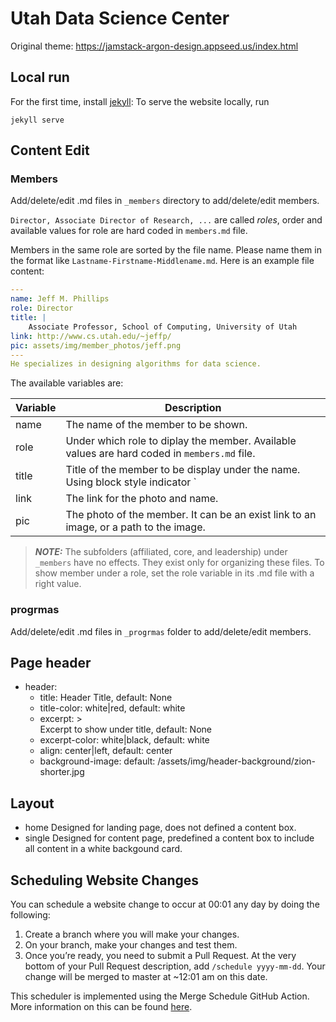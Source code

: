 # Utah Data Science Center

Original theme: https://jamstack-argon-design.appseed.us/index.html

## Local run
For the first time, install [jekyll](https://jekyllrb.com/docs/installation/):
To serve the website locally, run
```shell
jekyll serve
```

## Content Edit

### Members
Add/delete/edit .md files in `_members` directory to add/delete/edit members. 

`Director, Associate Director of Research, ...` are called *roles*, order and available values for role are hard coded in `members.md` file.

Members in the same role are sorted by the file name. Please name them in the format like `Lastname-Firstname-Middlename.md`. Here is an example file content:

```YAML
---
name: Jeff M. Phillips
role: Director
title: |
    Associate Professor, School of Computing, University of Utah
link: http://www.cs.utah.edu/~jeffp/
pic: assets/img/member_photos/jeff.png
---
He specializes in designing algorithms for data science.
```

The available variables are:

| Variable | Description |
| -------- | ------------- |
| name     | The name of the member to be shown.    |
| role     | Under which role to diplay the member. Available values are hard coded in `members.md` file.|
| title    | Title of the member to be display under the name. Using block style indicator `|` to keep newlines between multiline. |
| link     | The link for the photo and name. |
| pic      | The photo of the member. It can be an exist link to an image, or a path to the image. |

> **_NOTE:_**  The subfolders (affiliated, core, and leadership) under `_members` have no effects. They exist only for organizing these files. To show member under a role, set the role variable in its .md file with a right value.

### progrmas
Add/delete/edit .md files in `_progrmas` folder to add/delete/edit members.

## Page header
* header:
  * title: Header Title, default: None
  * title-color: white|red, default: white
  * excerpt: >  
        Excerpt to show under title, default: None
  * excerpt-color: white|black, default: white
  * align: center|left, default: center
  * background-image: default: /assets/img/header-background/zion-shorter.jpg

## Layout
* home
  Designed for landing page, does not defined a content box.
* single
  Designed for content page, predefined a content box to include all content in a white backgound card.
  
## Scheduling Website Changes

You can schedule a website change to occur at 00:01 any day by doing the following:

1. Create a branch where you will make your changes.
2. On your branch, make your changes and test them.
3. Once you’re ready, you need to submit a Pull Request. At the very bottom of your Pull Request description, add `/schedule yyyy-mm-dd`. Your change will be merged to master at ~12:01 am on this date.

This scheduler is implemented using the Merge Schedule GitHub Action. More information on this can be found [here](https://github.com/marketplace/actions/merge-schedule).